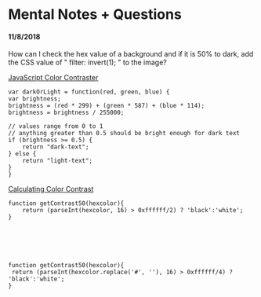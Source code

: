 # **Mental Notes + Questions**

#### **11/8/2018**

How can I check the hex value of a background and if it is 50% to dark, add the CSS value of " filter: invert(1); " to the image?

[JavaScript Color Contraster](https://stackoverflow.com/questions/5650924/javascript-color-contraster#)

    var darkOrLight = function(red, green, blue) {
    var brightness;
    brightness = (red * 299) + (green * 587) + (blue * 114);
    brightness = brightness / 255000;

    // values range from 0 to 1
    // anything greater than 0.5 should be bright enough for dark text
    if (brightness >= 0.5) {
        return "dark-text";
    } else {
        return "light-text";
    }
    }

[Calculating Color Contrast](https://24ways.org/2010/calculating-color-contrast/)

    function getContrast50(hexcolor){
        return (parseInt(hexcolor, 16) > 0xffffff/2) ? 'black':'white';
    }






    function getContrast50(hexcolor){
     return (parseInt(hexcolor.replace('#', ''), 16) > 0xffffff/4) ? 'black':'white';
    }